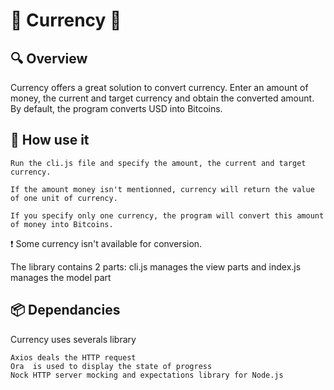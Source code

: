 # 🐣 Currency 🐣


<!-- END doctoc generated TOC please keep comment here to allow auto update -->

## :mag: Overview

Currency offers a great solution to convert currency. Enter an amount of money, the current and target currency and obtain the converted amount.
By default, the program converts USD into Bitcoins.


## :eyes: How use it

	Run the cli.js file and specify the amount, the current and target currency.

	If the amount money isn't mentionned, currency will return the value of one unit of currency.

	If you specify only one currency, the program will convert this amount of money into Bitcoins.

:heavy_exclamation_mark: Some currency isn't available for conversion.

The library contains 2 parts:
	cli.js manages the view parts and index.js manages the model part


## :package: Dependancies
Currency uses severals library

	Axios deals the HTTP request
	Ora  is used to display the state of progress
	Nock HTTP server mocking and expectations library for Node.js

